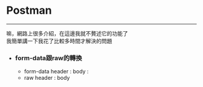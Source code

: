 # Postman
******
嘛，網路上很多介紹，在這邊我就不贅述它的功能了  
我簡單講一下我花了比較多時間才解決的問題   

+ ### form-data跟raw的轉換
	+ form-data
		header : 
		body :
	+ raw
		header : 
		body